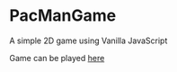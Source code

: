 # PacManGame
A simple 2D game using Vanilla JavaScript

Game can be played [here](https://shubhamdakhore2002.github.io/PacManGame/)
